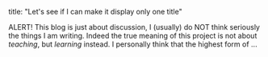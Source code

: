 
title: "Let's see if I can make it display only one title"


ALERT! This blog is just about discussion, I (usually) do NOT think seriously the things I am writing.
Indeed the true meaning of this project is not about _teaching_, but _learning_ instead. I personally think that the highest form of ...
